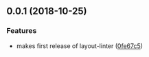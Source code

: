 <a name="0.0.1"></a>
## 0.0.1 (2018-10-25)


### Features

* makes first release of layout-linter ([0fe67c5](https://github.com/peopledoc/layout-linter/commit/0fe67c5))
